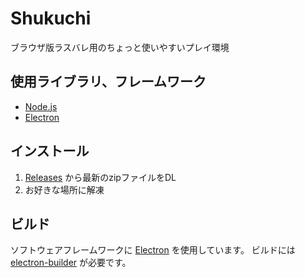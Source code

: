 # Shukuchi
ブラウザ版ラスバレ用のちょっと使いやすいプレイ環境
## 使用ライブラリ、フレームワーク
- [Node.js](https://nodejs.org/)
- [Electron](https://www.electronjs.org/)

## インストール
1. [Releases](https://github.com/ulong32/Shukuchi/releases/latest) から最新のzipファイルをDL
1. お好きな場所に解凍

## ビルド
ソフトウェアフレームワークに [Electron](https://www.electronjs.org/) を使用しています。
ビルドには [electron-builder](https://www.electron.build/) が必要です。
